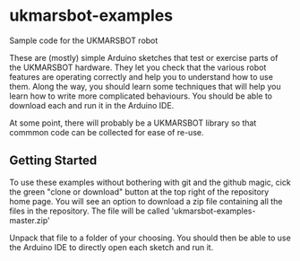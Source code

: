 # ukmarsbot-examples
Sample code for the UKMARSBOT robot

These are (mostly) simple Arduino sketches that test or exercise parts of the UKMARSBOT hardware. They let you check that the various robot features are operating correctly and help you to understand how to use them. Along the way, you should learn some techniques that will help you learn how to write more complicated behaviours. You should be able to download each and run it in the Arduino IDE. 

At some point, there will probably be a UKMARSBOT library so that commmon code can be collected for ease of re-use.

## Getting Started
To use these examples without bothering with git and the github magic, cick the green "clone or download" button at the top right of the repository home page. You will see an option to download a zip file containing all the files in the repository. The file will be called 'ukmarsbot-examples-master.zip'

Unpack that file to a folder of your choosing. You should then be able to use the Arduino IDE to directly open each sketch and run it.

